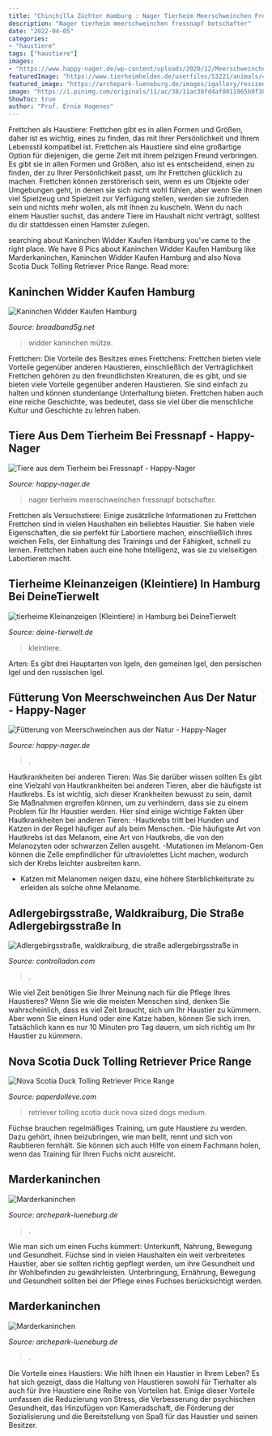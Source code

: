 ```yaml
---
title: "Chinchilla Züchter Hamburg : Nager Tierheim Meerschweinchen Fressnapf Botschafter"
description: "Nager tierheim meerschweinchen fressnapf botschafter"
date: "2022-04-05"
categories:
- "haustiere"
tags: ["haustiere"]
images:
- "https://www.happy-nager.de/wp-content/uploads/2020/12/Meerschweinchen-krallen-schneiden-400x200.jpg"
featuredImage: "https://www.tierheimhelden.de/userfiles/53221/animals/48762/1.jpg"
featured_image: "https://archepark-lueneburg.de/images/igallery/resized/101-200/1G7A3734-178-1000-800-80.jpg"
image: "https://i.pinimg.com/originals/11/ac/38/11ac38fd4af0011965b0f38644230029.jpg"
ShowToc: true
author: "Prof. Ernie Hagenes"
---
```



Frettchen als Haustiere: Frettchen gibt es in allen Formen und Größen, daher ist es wichtig, eines zu finden, das mit Ihrer Persönlichkeit und Ihrem Lebensstil kompatibel ist.
Frettchen als Haustiere sind eine großartige Option für diejenigen, die gerne Zeit mit ihrem pelzigen Freund verbringen. Es gibt sie in allen Formen und Größen, also ist es entscheidend, einen zu finden, der zu Ihrer Persönlichkeit passt, um Ihr Frettchen glücklich zu machen. Frettchen können zerstörerisch sein, wenn es um Objekte oder Umgebungen geht, in denen sie sich nicht wohl fühlen, aber wenn Sie ihnen viel Spielzeug und Spielzeit zur Verfügung stellen, werden sie zufrieden sein und nichts mehr wollen, als mit Ihnen zu kuscheln. Wenn du nach einem Haustier suchst, das andere Tiere im Haushalt nicht verträgt, solltest du dir stattdessen einen Hamster zulegen.

	

		
searching about Kaninchen Widder Kaufen Hamburg you've came to the right place. We have 8 Pics about Kaninchen Widder Kaufen Hamburg like Marderkaninchen, Kaninchen Widder Kaufen Hamburg and also Nova Scotia Duck Tolling Retriever Price Range. Read more:
		
    
## Kaninchen Widder Kaufen Hamburg

<img loading=lazy src="https://i.pinimg.com/originals/11/ac/38/11ac38fd4af0011965b0f38644230029.jpg" onerror="this.onerror=null;this.src='https://tse3.mm.bing.net/th?id=OIP.UrwuF5IJoR6VK78EVI08YAHaHa&amp;pid=15.1';" alt="Kaninchen Widder Kaufen Hamburg">

_Source: broadband5g.net_

>widder kaninchen mütze. 

	

Frettchen: Die Vorteile des Besitzes eines Frettchens: Frettchen bieten viele Vorteile gegenüber anderen Haustieren, einschließlich der Verträglichkeit
Frettchen gehören zu den freundlichsten Kreaturen, die es gibt, und sie bieten viele Vorteile gegenüber anderen Haustieren. Sie sind einfach zu halten und können stundenlange Unterhaltung bieten. Frettchen haben auch eine reiche Geschichte, was bedeutet, dass sie viel über die menschliche Kultur und Geschichte zu lehren haben.

    
## Tiere Aus Dem Tierheim Bei Fressnapf - Happy-Nager

<img loading=lazy src="https://www.happy-nager.de/wp-content/uploads/2020/12/Meerschweinchen-krallen-schneiden-400x200.jpg" onerror="this.onerror=null;this.src='https://tse2.mm.bing.net/th?id=OIP.3NspM1k1bP_47PZKfM_tmQAAAA&amp;pid=15.1';" alt="Tiere aus dem Tierheim bei Fressnapf - Happy-Nager">

_Source: happy-nager.de_

>nager tierheim meerschweinchen fressnapf botschafter. 

	

Frettchen als Versuchstiere: Einige zusätzliche Informationen zu Frettchen
Frettchen sind in vielen Haushalten ein beliebtes Haustier. Sie haben viele Eigenschaften, die sie perfekt für Labortiere machen, einschließlich ihres weichen Fells, der Einhaltung des Trainings und der Fähigkeit, schnell zu lernen. Frettchen haben auch eine hohe Intelligenz, was sie zu vielseitigen Labortieren macht.

    
## Tierheime Kleinanzeigen (Kleintiere) In Hamburg Bei DeineTierwelt

<img loading=lazy src="https://www.tierheimhelden.de/userfiles/53221/animals/48762/1.jpg" onerror="this.onerror=null;this.src='https://tse2.mm.bing.net/th?id=OIP.AOEGnEmALdWC1GCEuY7LpQHaFj&amp;pid=15.1';" alt="tierheime Kleinanzeigen (Kleintiere) in Hamburg bei DeineTierwelt">

_Source: deine-tierwelt.de_

>kleintiere. 

	

Arten: Es gibt drei Hauptarten von Igeln, den gemeinen Igel, den persischen Igel und den russischen Igel.

    
## Fütterung Von Meerschweinchen Aus Der Natur - Happy-Nager

<img loading=lazy src="https://www.happy-nager.de/wp-content/uploads/2019/09/guinea-pig-498847_1920.jpg" onerror="this.onerror=null;this.src='https://tse3.mm.bing.net/th?id=OIP.IoSmHUnUzNTVuD9USrvceQHaE6&amp;pid=15.1';" alt="Fütterung von Meerschweinchen aus der Natur - Happy-Nager">

_Source: happy-nager.de_

>. 

	

Hautkrankheiten bei anderen Tieren: Was Sie darüber wissen sollten
Es gibt eine Vielzahl von Hautkrankheiten bei anderen Tieren, aber die häufigste ist Hautkrebs. Es ist wichtig, sich dieser Krankheiten bewusst zu sein, damit Sie Maßnahmen ergreifen können, um zu verhindern, dass sie zu einem Problem für Ihr Haustier werden. Hier sind einige wichtige Fakten über Hautkrankheiten bei anderen Tieren:
-Hautkrebs tritt bei Hunden und Katzen in der Regel häufiger auf als beim Menschen.
-Die häufigste Art von Hautkrebs ist das Melanom, eine Art von Hautkrebs, die von den Melanozyten oder schwarzen Zellen ausgeht.
-Mutationen im Melanom-Gen können die Zelle empfindlicher für ultraviolettes Licht machen, wodurch sich der Krebs leichter ausbreiten kann.
- Katzen mit Melanomen neigen dazu, eine höhere Sterblichkeitsrate zu erleiden als solche ohne Melanome.

    
## Adlergebirgsstraße, Waldkraiburg, Die Straße Adlergebirgsstraße In

<img loading=lazy src="https://controlladon.com/svooqz/cSUQR44fvN9IEdoqPZuJhgHaD_.jpg" onerror="this.onerror=null;this.src='https://tse1.mm.bing.net/th?id=OIP.fy7woNZ5nB6arLHplpIApgAAAA&amp;pid=15.1';" alt="Adlergebirgsstraße, waldkraiburg, die straße adlergebirgsstraße in">

_Source: controlladon.com_

>. 

	

Wie viel Zeit benötigen Sie Ihrer Meinung nach für die Pflege Ihres Haustieres?
Wenn Sie wie die meisten Menschen sind, denken Sie wahrscheinlich, dass es viel Zeit braucht, sich um Ihr Haustier zu kümmern. Aber wenn Sie einen Hund oder eine Katze haben, können Sie sich irren. Tatsächlich kann es nur 10 Minuten pro Tag dauern, um sich richtig um Ihr Haustier zu kümmern.

    
## Nova Scotia Duck Tolling Retriever Price Range

<img loading=lazy src="https://i.pinimg.com/originals/16/15/9f/16159fb9bc432a1b90f16b7e2fe134d2.jpg" onerror="this.onerror=null;this.src='https://tse4.mm.bing.net/th?id=OIP.BdBgMcTevHGp9BtYvQZqqQHaHa&amp;pid=15.1';" alt="Nova Scotia Duck Tolling Retriever Price Range">

_Source: paperdolleve.com_

>retriever tolling scotia duck nova sized dogs medium. 

	

Füchse brauchen regelmäßiges Training, um gute Haustiere zu werden. Dazu gehört, ihnen beizubringen, wie man bellt, rennt und sich von Raubtieren fernhält. Sie können sich auch Hilfe von einem Fachmann holen, wenn das Training für Ihren Fuchs nicht ausreicht.

    
## Marderkaninchen

<img loading=lazy src="https://www.archepark-lueneburg.de/images/igallery/resized/101-200/1G7A3705-167-1000-800-80.jpg" onerror="this.onerror=null;this.src='https://tse1.mm.bing.net/th?id=OIP.G_FrEYLAqCsPPnV-cc1FJAHaE7&amp;pid=15.1';" alt="Marderkaninchen">

_Source: archepark-lueneburg.de_

>. 

	

Wie man sich um einen Fuchs kümmert: Unterkunft, Nahrung, Bewegung und Gesundheit.
Füchse sind in vielen Haushalten ein weit verbreitetes Haustier, aber sie sollten richtig gepflegt werden, um ihre Gesundheit und ihr Wohlbefinden zu gewährleisten. Unterbringung, Ernährung, Bewegung und Gesundheit sollten bei der Pflege eines Fuchses berücksichtigt werden.

    
## Marderkaninchen

<img loading=lazy src="https://archepark-lueneburg.de/images/igallery/resized/101-200/1G7A3734-178-1000-800-80.jpg" onerror="this.onerror=null;this.src='https://tse4.mm.bing.net/th?id=OIP.BWFtO1taQTG_xyXLZa8rlgHaE8&amp;pid=15.1';" alt="Marderkaninchen">

_Source: archepark-lueneburg.de_

>. 

	

Die Vorteile eines Haustiers: Wie hilft Ihnen ein Haustier in Ihrem Leben?
Es hat sich gezeigt, dass die Haltung von Haustieren sowohl für Tierhalter als auch für ihre Haustiere eine Reihe von Vorteilen hat. Einige dieser Vorteile umfassen die Reduzierung von Stress, die Verbesserung der psychischen Gesundheit, das Hinzufügen von Kameradschaft, die Förderung der Sozialisierung und die Bereitstellung von Spaß für das Haustier und seinen Besitzer.

